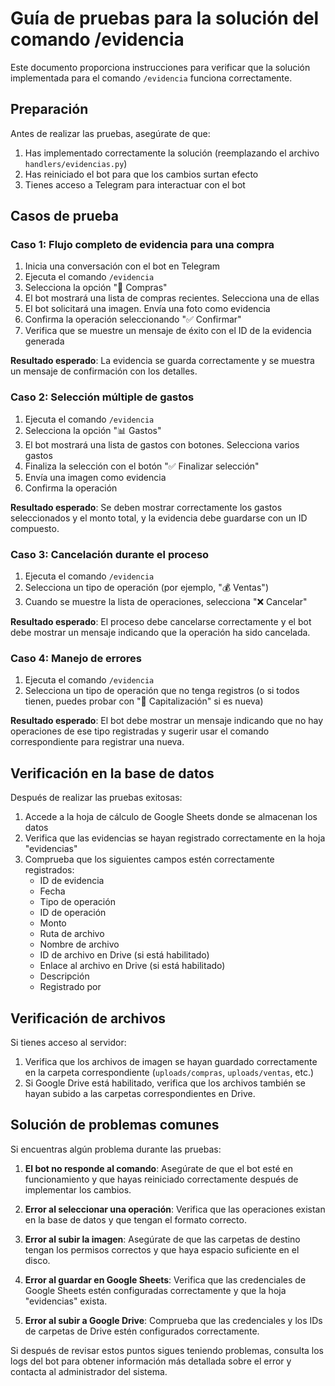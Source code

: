 # Guía de pruebas para la solución del comando /evidencia

Este documento proporciona instrucciones para verificar que la solución implementada para el comando `/evidencia` funciona correctamente.

## Preparación

Antes de realizar las pruebas, asegúrate de que:

1. Has implementado correctamente la solución (reemplazando el archivo `handlers/evidencias.py`)
2. Has reiniciado el bot para que los cambios surtan efecto
3. Tienes acceso a Telegram para interactuar con el bot

## Casos de prueba

### Caso 1: Flujo completo de evidencia para una compra

1. Inicia una conversación con el bot en Telegram
2. Ejecuta el comando `/evidencia`
3. Selecciona la opción "🛒 Compras"
4. El bot mostrará una lista de compras recientes. Selecciona una de ellas
5. El bot solicitará una imagen. Envía una foto como evidencia
6. Confirma la operación seleccionando "✅ Confirmar"
7. Verifica que se muestre un mensaje de éxito con el ID de la evidencia generada

**Resultado esperado**: La evidencia se guarda correctamente y se muestra un mensaje de confirmación con los detalles.

### Caso 2: Selección múltiple de gastos

1. Ejecuta el comando `/evidencia`
2. Selecciona la opción "📊 Gastos"
3. El bot mostrará una lista de gastos con botones. Selecciona varios gastos
4. Finaliza la selección con el botón "✅ Finalizar selección"
5. Envía una imagen como evidencia
6. Confirma la operación

**Resultado esperado**: Se deben mostrar correctamente los gastos seleccionados y el monto total, y la evidencia debe guardarse con un ID compuesto.

### Caso 3: Cancelación durante el proceso

1. Ejecuta el comando `/evidencia`
2. Selecciona un tipo de operación (por ejemplo, "💰 Ventas")
3. Cuando se muestre la lista de operaciones, selecciona "❌ Cancelar"

**Resultado esperado**: El proceso debe cancelarse correctamente y el bot debe mostrar un mensaje indicando que la operación ha sido cancelada.

### Caso 4: Manejo de errores

1. Ejecuta el comando `/evidencia`
2. Selecciona un tipo de operación que no tenga registros (o si todos tienen, puedes probar con "💼 Capitalización" si es nueva)

**Resultado esperado**: El bot debe mostrar un mensaje indicando que no hay operaciones de ese tipo registradas y sugerir usar el comando correspondiente para registrar una nueva.

## Verificación en la base de datos

Después de realizar las pruebas exitosas:

1. Accede a la hoja de cálculo de Google Sheets donde se almacenan los datos
2. Verifica que las evidencias se hayan registrado correctamente en la hoja "evidencias"
3. Comprueba que los siguientes campos estén correctamente registrados:
   - ID de evidencia
   - Fecha
   - Tipo de operación
   - ID de operación
   - Monto
   - Ruta de archivo
   - Nombre de archivo
   - ID de archivo en Drive (si está habilitado)
   - Enlace al archivo en Drive (si está habilitado)
   - Descripción
   - Registrado por

## Verificación de archivos

Si tienes acceso al servidor:

1. Verifica que los archivos de imagen se hayan guardado correctamente en la carpeta correspondiente (`uploads/compras`, `uploads/ventas`, etc.)
2. Si Google Drive está habilitado, verifica que los archivos también se hayan subido a las carpetas correspondientes en Drive.

## Solución de problemas comunes

Si encuentras algún problema durante las pruebas:

1. **El bot no responde al comando**: Asegúrate de que el bot esté en funcionamiento y que hayas reiniciado correctamente después de implementar los cambios.

2. **Error al seleccionar una operación**: Verifica que las operaciones existan en la base de datos y que tengan el formato correcto.

3. **Error al subir la imagen**: Asegúrate de que las carpetas de destino tengan los permisos correctos y que haya espacio suficiente en el disco.

4. **Error al guardar en Google Sheets**: Verifica que las credenciales de Google Sheets estén configuradas correctamente y que la hoja "evidencias" exista.

5. **Error al subir a Google Drive**: Comprueba que las credenciales y los IDs de carpetas de Drive estén configurados correctamente.

Si después de revisar estos puntos sigues teniendo problemas, consulta los logs del bot para obtener información más detallada sobre el error y contacta al administrador del sistema.

